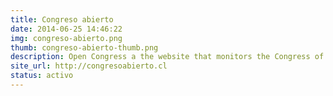 ```yaml
---
title: Congreso abierto
date: 2014-06-25 14:46:22
img: congreso-abierto.png
thumb: congreso-abierto-thumb.png
description: Open Congress a the website that monitors the Congress of Chile. Users can view the different legislative projects, follow its status in Congress, establish alerts of the materials that are of interest to them and communicate directly with their congressman/congresswomen. 
site_url: http://congresoabierto.cl
status: activo
---
```

